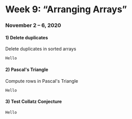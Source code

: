 # Week 9: “Arranging Arrays”
### November 2 – 6, 2020

#### 1) Delete duplicates
Delete duplicates in sorted arrays
```
Hello
```
#### 2) Pascal's Triangle
Compute rows in Pascal's Triangle
```
Hello
```
#### 3) Test Collatz Conjecture
```
Hello
```

